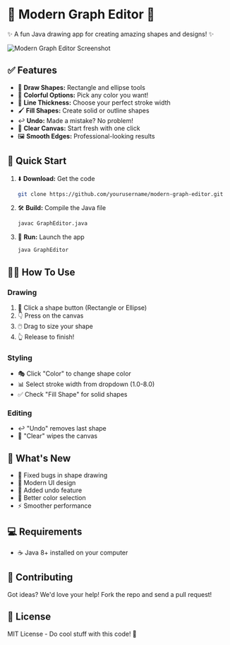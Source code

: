 # 🎨 Modern Graph Editor 🎨

✨ A fun Java drawing app for creating amazing shapes and designs! ✨

![Modern Graph Editor Screenshot](Screenshot_2025-05-05_093614.png)

## ✅ Features

- 🔷 **Draw Shapes:** Rectangle and ellipse tools
- 🌈 **Colorful Options:** Pick any color you want!
- 📏 **Line Thickness:** Choose your perfect stroke width
- 🖌️ **Fill Shapes:** Create solid or outline shapes
- ↩️ **Undo:** Made a mistake? No problem!
- 🧹 **Clear Canvas:** Start fresh with one click
- 🖼️ **Smooth Edges:** Professional-looking results

## 🚀 Quick Start

1. ⬇️ **Download:** Get the code
   ```bash
   git clone https://github.com/yourusername/modern-graph-editor.git
   ```

2. 🛠️ **Build:** Compile the Java file
   ```bash
   javac GraphEditor.java
   ```

3. 🏃 **Run:** Launch the app
   ```bash
   java GraphEditor
   ```

## 👩‍🎨 How To Use

### Drawing
1. 🔘 Click a shape button (Rectangle or Ellipse)
2. 👇 Press on the canvas
3. 🖱️ Drag to size your shape
4. 👆 Release to finish!

### Styling
- 🎭 Click "Color" to change shape color
- 📊 Select stroke width from dropdown (1.0-8.0)
- ✅ Check "Fill Shape" for solid shapes

### Editing
- ↩️ "Undo" removes last shape
- 🧹 "Clear" wipes the canvas

## 🌟 What's New

- 🐞 Fixed bugs in shape drawing
- 📱 Modern UI design
- 🔄 Added undo feature
- 🎨 Better color selection
- ⚡ Smoother performance

## 💻 Requirements

- ☕ Java 8+ installed on your computer

## 🤝 Contributing

Got ideas? We'd love your help! Fork the repo and send a pull request!

## 📜 License

MIT License - Do cool stuff with this code! 🚀
